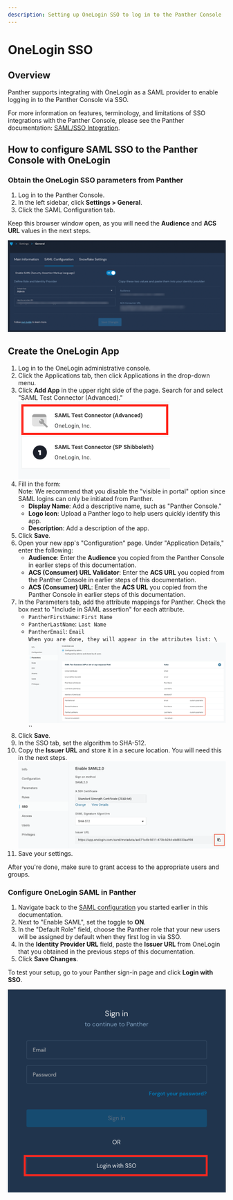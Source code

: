 ```yaml
---
description: Setting up OneLogin SSO to log in to the Panther Console
---
```


# OneLogin SSO

## Overview

Panther supports integrating with OneLogin as a SAML provider to enable logging in to the Panther Console via SSO.

For more information on features, terminology, and limitations of SSO integrations with the Panther Console, please see the Panther documentation: [SAML/SSO Integration](https://docs.panther.com/system-configuration/saml).

## How to configure SAML SSO to the Panther Console with OneLogin

### Obtain the OneLogin SSO parameters from Panther

1. Log in to the Panther Console.
2. In the left sidebar, click **Settings > General**.
3. Click the SAML Configuration tab.

Keep this browser window open, as you will need the **Audience** and **ACS URL** values in the next steps.

![The General Settings page in Panther is open to the SAML Configuration tab, which displays the Audience and ACS URL fields.](../../.gitbook/assets/panther-sso.png)

## Create the OneLogin App

1. Log in to the OneLogin administrative console.
2. Click the Applications tab, then click Applications in the drop-down menu.&#x20;
3. Click **Add App** in the upper right side of the page. Search for and select "SAML Test Connector (Advanced)."\
   ![](../../.gitbook/assets/onelogin-test-connector.png)
4. Fill in the form:\
   Note: We recommend that you disable the "visible in portal" option since SAML logins can only be initiated from Panther.
   * **Display Name**: Add a descriptive name, such as "Panther Console."
   * **Logo Icon**: Upload a Panther logo to help users quickly identify this app.
   * **Description**: Add a description of the app.
5. Click **Save**.
6. Open your new app's "Configuration" page. Under "Application Details," enter the following:
   * **Audience**: Enter the **Audience** you copied from the Panther Console in earlier steps of this documentation.
   * **ACS (Consumer) URL Validator**: Enter the **ACS URL** you copied from the Panther Console in earlier steps of this documentation.
   * **ACS (Consumer) URL**: Enter the **ACS URL** you copied from the Panther Console in earlier steps of this documentation.
7. In the Parameters tab, add the attribute mappings for Panther. Check the box next to "Include in SAML assertion" for each attribute.
   * `PantherFirstName`: `First Name`
   * `PantherLastName`: `Last Name`
   * `PantherEmail`: `Email`\
     ``When you are done, they will appear in the attributes list: \
     ``![](../../.gitbook/assets/onelogin-saml-attributes.png)``
8. Click **Save**.
9. In the SSO tab, set the algorithm to SHA-512.&#x20;
10. Copy the **Issuer URL** and store it in a secure location. You will need this in the next steps.\
    ![](../../.gitbook/assets/onelogin-issuer.png)
11. Save your settings.

After you're done, make sure to grant access to the appropriate users and groups.

### Configure OneLogin SAML in Panther

1. Navigate back to the [SAML configuration](onelogin.md#obtain-the-g-suite-sso-parameters-from-panther) you started earlier in this documentation.
2. Next to "Enable SAML", set the toggle to **ON**.&#x20;
3. In the "Default Role" field, choose the Panther role that your new users will be assigned by default when they first log in via SSO.
4. In the **Identity Provider URL** field, paste the **Issuer URL** from OneLogin that you obtained in the previous steps of this documentation.
5. Click **Save Changes**.

To test your setup, go to your Panther sign-in page and click **Login with SSO**.

![The Panther login page displays a "Login with SSO" button at the bottom.](<../../../../.gitbook/assets/panther-login-sso (6) (1) (1) (1) (11) (1) (1) (21).png>)
